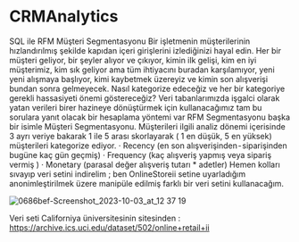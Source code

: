 # CRMAnalytics

SQL ile RFM Müşteri Segmentasyonu
Bir işletmenin müşterilerinin hızlandırılmış şekilde kapıdan içeri girişlerini izlediğinizi hayal edin. Her bir müşteri geliyor, bir şeyler alıyor ve çıkıyor, kimin ilk gelişi, kim en iyi müşterimiz, kim sık geliyor ama tüm ihtiyacını buradan karşılamıyor, yeni yeni alışmaya başlıyor, kimi kaybetmek üzereyiz ve kimin son alışverişi bundan sonra gelmeyecek.
Nasıl kategorize edeceğiz ve her bir kategoriye gerekli hassasiyeti önemi göstereceğiz? Veri tabanlarımızda işgalci olarak yatan verileri birer hazineye dönüştürmek için kullanacağımız tam bu sorulara yanıt olacak bir hesaplama yöntemi var RFM Segmentasyonu başka bir isimle Müşteri Segmentasyonu.
Müşterileri ilgili analiz dönemi içerisinde 3 ayrı veriye bakarak 1 ile 5 arası skorlayarak ( 1 en düşük, 5 en yüksek) müşterileri kategorize ediyor.
· Recency (en son alışverişinden - siparişinden bugüne kaç gün geçmiş)
· Frequency (kaç alışveriş yapmış veya sipariş vermiş )
· Monetary (parasal değer alışveriş tutarı * adetler)
Hemen kolları sıvayıp veri setini indirelim ; ben OnlineStoreii setine uyarladığım anonimleştirilmek üzere manipüle edilmiş farklı bir veri setini kullanacağım.

![0686bef-Screenshot_2023-10-03_at_12 37 19](https://github.com/user-attachments/assets/17226671-8857-4d53-ba0e-56623d6dbb96)


Veri seti Californiya üniversitesinin sitesinden :  https://archive.ics.uci.edu/dataset/502/online+retail+ii

